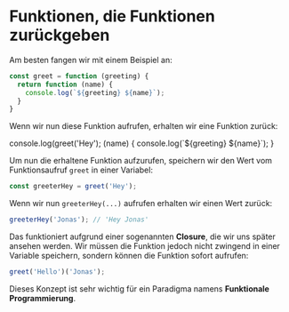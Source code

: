 # Funktionen, die Funktionen zurückgeben

Am besten fangen wir mit einem Beispiel an:

```Javascript
const greet = function (greeting) {
  return function (name) {
    console.log(`${greeting} ${name}`);
  }
}
```

Wenn wir nun diese Funktion aufrufen, erhalten wir eine Funktion zurück:

<tabs>
    <tab title="JavaScript">
        <code-block lang="javascript">
            console.log(greet('Hey');
        </code-block>
    </tab>
    <tab title="Output">
        <code-block lang="console">
            (name) {
                console.log(`${greeting} ${name}`);
            }
        </code-block>        
    </tab>
</tabs>

Um nun die erhaltene Funktion aufzurufen, speichern wir den Wert vom Funktionsaufruf `greet` in einer Variabel:

```Javascript
const greeterHey = greet('Hey');
```

Wenn wir nun `greeterHey(...)` aufrufen erhalten wir einen Wert zurück:

```Javascript
greeterHey('Jonas'); // 'Hey Jonas'
```

Das funktioniert aufgrund einer sogenannten **Closure**, die wir uns später ansehen werden. Wir müssen die Funktion jedoch nicht zwingend in einer
Variable speichern, sondern können die Funktion sofort aufrufen:

```Javascript
greet('Hello')('Jonas');
```

Dieses Konzept ist sehr wichtig für ein Paradigma namens **Funktionale Programmierung**.
